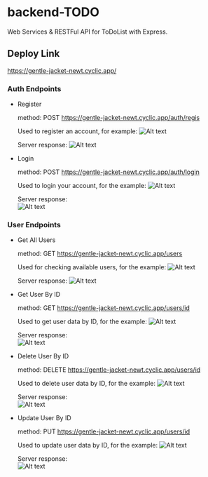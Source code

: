 # backend-TODO

Web Services & RESTFul API for ToDoList with Express.

## Deploy Link

https://gentle-jacket-newt.cyclic.app/

### Auth Endpoints

* Register

    method: POST 
    https://gentle-jacket-newt.cyclic.app/auth/regis

    Used to register an account, for example:
    ![Alt text](img/image-auth-regis.png)

    Server response:
    ![Alt text](img/image-regis-messages.png)


* Login

    method: POST
    https://gentle-jacket-newt.cyclic.app/auth/login

    Used to login your account, for the example:
    ![Alt text](img/image-auth-regis.png)

    Server response: <br />
    ![Alt text](img/image-login-messages.png)

### User Endpoints

* Get All Users

    method: GET
    https://gentle-jacket-newt.cyclic.app/users

    Used for checking available users, for the example:
    ![Alt text](img/image-users-get.png)

    Server response:
    ![Alt text](img/image-usersGET-response.png)

* Get User By ID

    method: GET
    https://gentle-jacket-newt.cyclic.app/users/id

    Used to get user data by ID, for the example:
    ![Alt text](img/image-usersGET-response.png)

    Server response: <br />
    ![Alt text](img/image-responsUser3.png)

* Delete User By ID

    method: DELETE
    https://gentle-jacket-newt.cyclic.app/users/id

    Used to delete user data by ID, for the example:
    ![Alt text](img/image-delete.png)

    Server response: <br />
    ![Alt text](img/image-responsDelete.png)

* Update User By ID

    method: PUT
    https://gentle-jacket-newt.cyclic.app/users/id

    Used to update user data by ID, for the example:
    ![Alt text](img/image-UpdatePUT.png)

    Server response: <br />
    ![Alt text](img/image-responseUPDATE.png)

